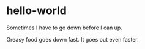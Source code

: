 # hello-world

Sometimes I have to go down before I can up.

Greasy food goes down fast. It goes out even faster.
